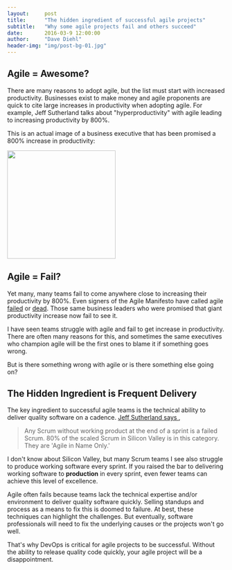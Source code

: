 ```yaml
---
layout:     post
title:      "The hidden ingredient of successful agile projects"
subtitle:   "Why some agile projects fail and others succeed"
date:       2016-03-9 12:00:00
author:     "Dave Diehl"
header-img: "img/post-bg-01.jpg"
---
```

<h2>Agile = Awesome?</h2>
There are many reasons to adopt agile, but the list must start with increased productivity. Businesses exist to
make money and agile proponents are quick to cite large increases in productivity when adopting agile.
For example, Jeff Sutherland talks about "hyperproductivity" with agile leading to increasing productivity by 800%.

This is an actual image of a business executive that has been promised a 800% increase in productivity:

<img src="https://media.giphy.com/media/8fen5LSZcHQ5O/giphy.gif" height="250" width="250" >

<h2>Agile = Fail?</h2>
Yet many, many teams fail to come anywhere close to increasing their productivity by 800%.
Even signers of the Agile Manifesto have called agile <a href="http://blog.toolshed.com/2015/05/the-failure-of-agile.html">failed</a> or <a href="http://insights.dice.com/2015/05/14/is-agile-development-a-failing-concept/">dead</a>. Those same business leaders
who were promised that giant productivity increase now fail to see it.  

I have seen teams struggle with agile and fail to get increase in productivity. There are often many reasons for this,
and sometimes the same executives who champion agile will be the first ones to blame it if something goes wrong.

But is there something wrong with agile or is there something else going on?

<h2>The Hidden Ingredient is Frequent Delivery</h2>
The key ingredient to successful agile teams is the technical ability to deliver quality software on a cadence. <a href="http://www.infoq.com/news/2015/07/sutherland-agile-leadership">Jeff Sutherland says </a>,

> Any Scrum without working product at the end of a sprint is a failed Scrum. 80% of the scaled Scrum in Silicon Valley is in this category. They are 'Agile in Name Only.'

I don't know about Silicon Valley, but many Scrum teams I see also struggle to produce working software every sprint. If you raised the bar to delivering working software to **production** in every sprint, even fewer teams can achieve this level of excellence.

Agile often fails because teams lack the technical expertise and/or environment to deliver quality software quickly. Selling standups and process as a means to fix this is doomed to failure.  At best, these techniques can highlight the challenges.  But eventually, software professionals will need to fix the underlying causes or the projects won't go well.

That's why DevOps is critical for agile projects to be successful. Without the ability to release quality code quickly, your agile project will be a disappointment.
